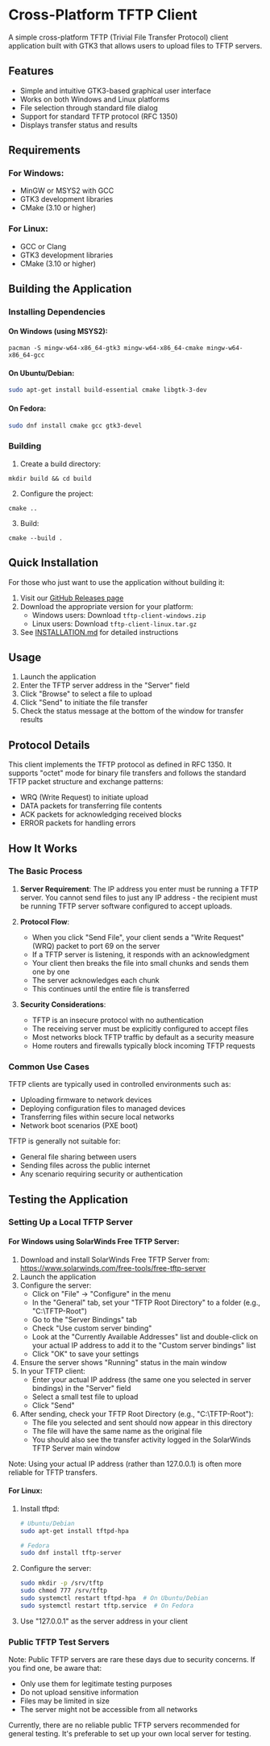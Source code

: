 # Cross-Platform TFTP Client

A simple cross-platform TFTP (Trivial File Transfer Protocol) client application built with GTK3 that allows users to upload files to TFTP servers.

## Features

- Simple and intuitive GTK3-based graphical user interface
- Works on both Windows and Linux platforms
- File selection through standard file dialog
- Support for standard TFTP protocol (RFC 1350)
- Displays transfer status and results

## Requirements

### For Windows:
- MinGW or MSYS2 with GCC
- GTK3 development libraries
- CMake (3.10 or higher)

### For Linux:
- GCC or Clang
- GTK3 development libraries
- CMake (3.10 or higher)

## Building the Application

### Installing Dependencies

#### On Windows (using MSYS2):
```
pacman -S mingw-w64-x86_64-gtk3 mingw-w64-x86_64-cmake mingw-w64-x86_64-gcc
```

#### On Ubuntu/Debian:
```bash
sudo apt-get install build-essential cmake libgtk-3-dev
```

#### On Fedora:
```bash
sudo dnf install cmake gcc gtk3-devel
```

### Building

1. Create a build directory:
```
mkdir build && cd build
```

2. Configure the project:
```
cmake ..
```

3. Build:
```
cmake --build .
```

## Quick Installation

For those who just want to use the application without building it:

1. Visit our [GitHub Releases page](https://github.com/datalore92/TFTP-Client/releases)
2. Download the appropriate version for your platform:
   - Windows users: Download `tftp-client-windows.zip`
   - Linux users: Download `tftp-client-linux.tar.gz`
3. See [INSTALLATION.md](INSTALLATION.md) for detailed instructions

## Usage

1. Launch the application
2. Enter the TFTP server address in the "Server" field
3. Click "Browse" to select a file to upload
4. Click "Send" to initiate the file transfer
5. Check the status message at the bottom of the window for transfer results

## Protocol Details

This client implements the TFTP protocol as defined in RFC 1350. It supports "octet" mode for binary file transfers and follows the standard TFTP packet structure and exchange patterns:

- WRQ (Write Request) to initiate upload
- DATA packets for transferring file contents
- ACK packets for acknowledging received blocks
- ERROR packets for handling errors

## How It Works

### The Basic Process

1. **Server Requirement**: The IP address you enter must be running a TFTP server. You cannot send files to just any IP address - the recipient must be running TFTP server software configured to accept uploads.

2. **Protocol Flow**:
   - When you click "Send File", your client sends a "Write Request" (WRQ) packet to port 69 on the server
   - If a TFTP server is listening, it responds with an acknowledgment
   - Your client then breaks the file into small chunks and sends them one by one
   - The server acknowledges each chunk
   - This continues until the entire file is transferred

3. **Security Considerations**:
   - TFTP is an insecure protocol with no authentication
   - The receiving server must be explicitly configured to accept files
   - Most networks block TFTP traffic by default as a security measure
   - Home routers and firewalls typically block incoming TFTP requests

### Common Use Cases

TFTP clients are typically used in controlled environments such as:

- Uploading firmware to network devices
- Deploying configuration files to managed devices
- Transferring files within secure local networks
- Network boot scenarios (PXE boot)

TFTP is generally not suitable for:
- General file sharing between users
- Sending files across the public internet
- Any scenario requiring security or authentication

## Testing the Application

### Setting Up a Local TFTP Server

#### For Windows using SolarWinds Free TFTP Server:
1. Download and install SolarWinds Free TFTP Server from: https://www.solarwinds.com/free-tools/free-tftp-server
2. Launch the application
3. Configure the server:
   - Click on "File" → "Configure" in the menu
   - In the "General" tab, set your "TFTP Root Directory" to a folder (e.g., "C:\TFTP-Root")
   - Go to the "Server Bindings" tab
   - Check "Use custom server binding"
   - Look at the "Currently Available Addresses" list and double-click on your actual IP address to add it to the "Custom server bindings" list
   - Click "OK" to save your settings
4. Ensure the server shows "Running" status in the main window
5. In your TFTP client:
   - Enter your actual IP address (the same one you selected in server bindings) in the "Server" field
   - Select a small test file to upload
   - Click "Send"
6. After sending, check your TFTP Root Directory (e.g., "C:\TFTP-Root"):
   - The file you selected and sent should now appear in this directory
   - The file will have the same name as the original file
   - You should also see the transfer activity logged in the SolarWinds TFTP Server main window

Note: Using your actual IP address (rather than 127.0.0.1) is often more reliable for TFTP transfers.

#### For Linux:
1. Install tftpd:
   ```bash
   # Ubuntu/Debian
   sudo apt-get install tftpd-hpa
   
   # Fedora
   sudo dnf install tftp-server
   ```

2. Configure the server:
   ```bash
   sudo mkdir -p /srv/tftp
   sudo chmod 777 /srv/tftp
   sudo systemctl restart tftpd-hpa  # On Ubuntu/Debian
   sudo systemctl restart tftp.service  # On Fedora
   ```

3. Use "127.0.0.1" as the server address in your client

### Public TFTP Test Servers

Note: Public TFTP servers are rare these days due to security concerns. If you find one, be aware that:

- Only use them for legitimate testing purposes
- Do not upload sensitive information
- Files may be limited in size
- The server might not be accessible from all networks

Currently, there are no reliable public TFTP servers recommended for general testing. It's preferable to set up your own local server for testing.